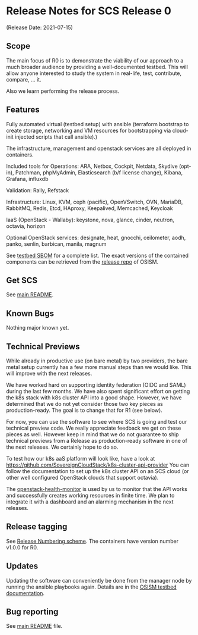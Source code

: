 # Release Notes for SCS Release 0
(Release Date: 2021-07-15)

## Scope

The main focus of R0 is to demonstrate the viability of our approach to a much broader
audience by providing a well-documented testbed. This will allow anyone interested
to study the system in real-life, test, contribute, compare, ... it.

Also we learn performing the release process.

## Features

Fully automated virtual (testbed setup) with ansible (terraform bootstrap to create
storage, networking and VM resources for bootstrapping via cloud-init injected
scripts that call ansible).)

The infrastructure, management and openstack services are all deployed in containers.

Included tools for Operations: ARA, Netbox, Cockpit, Netdata, Skydive (opt-in),
Patchman, phpMyAdmin, Elasticsearch (b/f license change), Kibana, Grafana, influxdb

Validation: Rally, Refstack

Infrastructure: Linux, KVM, ceph (pacific), OpenVSwitch, OVN, MariaDB, RabbitMQ, Redis,
Etcd, HAproxy, Keepalived, Memcached, Keycloak

IaaS (OpenStack - Wallaby): keystone, nova, glance, cinder, neutron, octavia, horizon

Optional OpenStack services: designate, heat, gnocchi, ceilometer, aodh, panko, senlin,
barbican, manila, magnum

See [testbed SBOM](https://docs.osism.de/testbed/overview.html#software-bill-of-materials-sbom) for
a complete list. The exact versions of the contained components can be retrieved from the
[release repo](https://github.com/osism/release/tree/master/1.0.0) of OSISM.

## Get SCS

See [main README](https://github.com/SovereignCloudStack/release-notes/blob/main/README.md).

## Known Bugs

Nothing major known yet.

## Technical Previews

While already in productive use (on bare metal) by two providers, the bare metal
setup currently has a few more manual steps than we would like. This will improve
with the next releases.

We have worked hard on supporting identity federation (OIDC and SAML) during the last
few months. We have also spent significant effort on getting the k8s stack with
k8s cluster API into a good shape. However, we have determined that we do not
yet consider those two key pieces as production-ready. The goal is to change that
for R1 (see below).

For now, you can use the software to see where SCS is going and test our technical
preview code. We really appreciate feedback we get on these pieces as well.
However keep in mind that we do not guarantee to ship technical previews from
a Release as production-ready software in one of the next releases. We certainly
hope to do so.

To test how our k8s aaS platform will look like, have a look at
https://github.com/SovereignCloudStack/k8s-cluster-api-provider
You can follow the documentation to set up the k8s cluster API on an SCS
cloud (or other well configured OpenStack clouds that support octavia).

The [openstack-health-monitor](https://github.com/SovereignCloudStack/openstack-health-monitor)
is used by us to monitor that the API works and successfully creates working resources
in finite time. We plan to integrate it with a dashboard and an alarming mechanism in
the next releases.

## Release tagging

See [Release Numbering scheme](https://github.com/SovereignCloudStack/standards/tree/main/Design-Docs/Release-Numbering-Scheme.md).
The containers have version number v1.0.0 for R0.

## Updates

Updating the software can conveniently be done from the manager node by running the
ansible playbooks again. Details are in the 
[OSISM testbed documentation](https://docs.osism.tech/testbed/usage.html#update-services).

## Bug reporting

See [main README](https://github.com/SovereignCloudStack/release-notes/blob/main/README.md) file.
